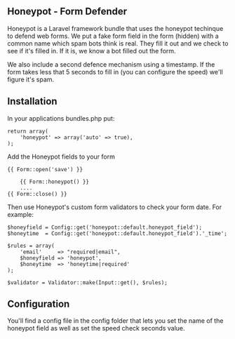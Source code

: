 ## Honeypot - Form Defender

Honeypot is a Laravel framework bundle that uses the honeypot techinque to defend web forms. We put a fake form field in the form (hidden) with a common name which spam bots think is real. They fill it out and we check to see if it's filled in. If it is, we know a bot filled out the form.

We also include a second defence mechanism using a timestamp. If the form takes less that 5 seconds to fill in (you can configure the speed) we'll figure it's spam.

## Installation

In your applications bundles.php put:

	return array(
		'honeypot' => array('auto' => true),
	);

Add the Honeypot fields to your form

	{{ Form::open('save') }}

		{{ Form::honeypot() }}
		....
	{{ Form::close() }}

Then use Honeypot's custom form validators to check your form date. For example:

	$honeyfield = Config::get('honeypot::default.honeypot_field');
	$honeytime	= Config::get('honeypot::default.honeypot_field').'_time';

	$rules = array(
		'email' 	=> "required|email",
		$honeyfield => 'honeypot',
		$honeytime	=> 'honeytime|required'
	);

	$validator = Validator::make(Input::get(), $rules);

## Configuration

You'll find a config file in the config folder that lets you set the name of the honeypot field as well as set the speed check seconds value.